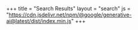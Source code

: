 +++
title = "Search Results"
layout = "search"
js = "https://cdn.jsdelivr.net/npm/@google/generative-ai@latest/dist/index.min.js"
+++